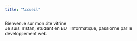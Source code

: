 ```yaml
---
title: "Accueil"
---
```

Bienvenue sur mon site vitrine !  
Je suis Tristan, étudiant en BUT Informatique, passionné par le développement web.
